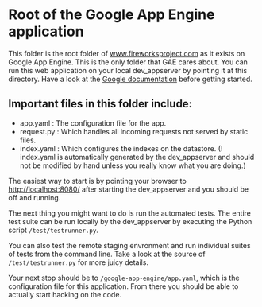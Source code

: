 Root of the Google App Engine application
=========================================

This folder is the root folder of www.fireworksproject.com as it exists on
Google App Engine.  This is the only folder that GAE cares about. You can run
this web application on your local dev_appserver by pointing it at this
directory. Have a look at the [Google documentation][1] before getting started.

Important files in this folder include:
---------------------------------------
* app.yaml : The configuration file for the app.
* request.py : Which handles all incoming requests not served by static files.
* index.yaml : Which configures the indexes on the datastore.
(! index.yaml is automatically generated by the dev_appserver and should not be
modified by hand unless you really know what you are doing.)

The easiest way to start is by pointing your browser to
[http://localhost:8080/](http://localhost:8080/) after starting the
dev_appserver and you should be off and running.

The next thing you might want to do is run the automated tests.  The entire
test suite can be run locally by the dev_appserver by executing the Python
script `/test/testrunner.py`.

You can also test the remote staging envronment and run individual suites of
tests from the command line. Take a look at the source of `/test/testrunner.py`
for more juicy details.

Your next stop should be to `/google-app-engine/app.yaml`, which is the
configuration file for this application. From there you should be able to
actually start hacking on the code.

  [1]: http://code.google.com/appengine/docs/python/tools/devserver.html

